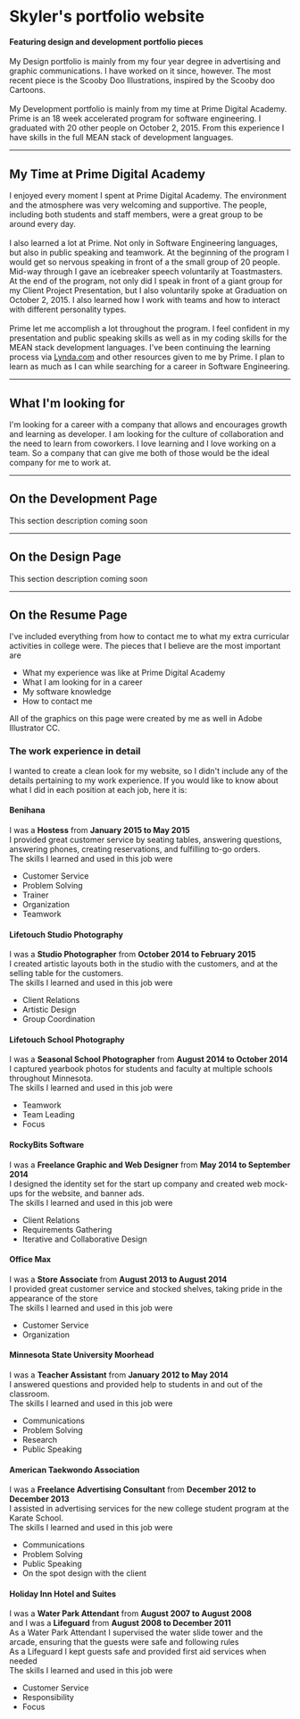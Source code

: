 # Skyler's portfolio website
#### Featuring design and development portfolio pieces
My Design portfolio is mainly from my four year degree in advertising and graphic communications. I have worked on it since, however.
The most recent piece is the Scooby Doo Illustrations, inspired by the Scooby doo Cartoons.
<br><br>
My Development portfolio is mainly from my time at Prime Digital Academy. Prime is an 18 week accelerated program for software engineering.
I graduated with 20 other people on October 2, 2015. From this experience I have skills in the full MEAN stack of development languages.
- - - -


## My Time at Prime Digital Academy
I enjoyed every moment I spent at Prime Digital Academy. The environment and the atmosphere was very welcoming and supportive. The people, including both
students and staff members, were a great group to be around every day.
<br><br>
I also learned a lot at Prime. Not only in Software Engineering languages, but also in public speaking and teamwork. At the beginning of the program I would
get so nervous speaking in front of a the small group of 20 people. Mid-way through I gave an icebreaker speech voluntarily at Toastmasters. At the end of the
program, not only did I speak in front of a giant group for my Client Project Presentation, but I also voluntarily spoke at Graduation on October 2, 2015.
I also learned how I work with teams and how to interact with different personality types.
<br><br>
Prime let me accomplish a lot throughout the program. I feel confident in my presentation and public speaking skills as well as in my coding skills for the MEAN
stack development languages. I've been continuing the learning process via [Lynda.com](http://www.lynda.com/) and other resources given to me by Prime. I plan
to learn as much as I can while searching for a career in Software Engineering.

- - - -
## What I'm looking for
I'm looking for a career with a company that allows and encourages growth and learning as developer. I am looking for the culture of
collaboration and the need to learn from coworkers. I love learning and I love working on a team. So a company that can give me both
of those would be the ideal company for me to work at.

- - - -
## On the Development Page
This section description coming soon
- - - -
## On the Design Page
This section description coming soon

- - - -
## On the Resume Page
I've included everything from how to contact me to what my extra curricular activities in college were. The pieces that I believe are the
most important are
* What my experience was like at Prime Digital Academy
* What I am looking for in a career
* My software knowledge
* How to contact me

All of the graphics on this page were created by me as well in Adobe Illustrator CC.
### The work experience in detail
I wanted to create a clean look for my website, so I didn't include any of the details pertaining to my work experience. If you would like
to know about what I did in each position at each job, here it is:

#### Benihana
I was a **Hostess** from **January 2015 to May 2015**
<br>I provided great customer service by seating tables, answering questions, answering phones, creating reservations, and fulfilling to-go orders.
<br>The skills I learned and used in this job were
* Customer Service
* Problem Solving
* Trainer
* Organization
* Teamwork

#### Lifetouch Studio Photography
I was a **Studio Photographer** from **October 2014 to February 2015**
<br>I created artistic layouts both in the studio with the customers, and at the selling table for the customers.
<br>The skills I learned and used in this job were
* Client Relations
* Artistic Design
* Group Coordination

#### Lifetouch School Photography
I was a **Seasonal School Photographer** from **August 2014 to October 2014**
<br>I captured yearbook photos for students and faculty at multiple schools throughout Minnesota.
<br>The skills I learned and used in this job were
* Teamwork
* Team Leading
* Focus

#### RockyBits Software
I was a **Freelance Graphic and Web Designer** from **May 2014 to September 2014**
<br>I designed the identity set for the start up company and created web mock-ups for the website, and banner ads.
<br>The skills I learned and used in this job were
* Client Relations
* Requirements Gathering
* Iterative and Collaborative Design

#### Office Max
I was a **Store Associate** from **August 2013 to August 2014**
<br>I provided great customer service and stocked shelves, taking pride in the appearance of the store
<br>The skills I learned and used in this job were
* Customer Service
* Organization

#### Minnesota State University Moorhead
I was a **Teacher Assistant** from **January 2012 to May 2014**
<br>I answered questions and provided help to students in and out of the classroom.
<br>The skills I learned and used in this job were
* Communications
* Problem Solving
* Research
* Public Speaking

#### American Taekwondo Association
I was a **Freelance Advertising Consultant** from **December 2012 to December 2013**
<br>I assisted in advertising services for the new college student program at the Karate School.
<br>The skills I learned and used in this job were
* Communications
* Problem Solving
* Public Speaking
* On the spot design with the client

#### Holiday Inn Hotel and Suites
I was a **Water Park Attendant** from **August 2007 to August 2008** <br>and I was a **Lifeguard** from **August 2008 to December 2011**
<br>As a Water Park Attendant I supervised the water slide tower and the arcade, ensuring that the guests were safe and following rules
<br>As a Lifeguard I kept guests safe and provided first aid services when needed
<br>The skills I learned and used in this job were
* Customer Service
* Responsibility
* Focus